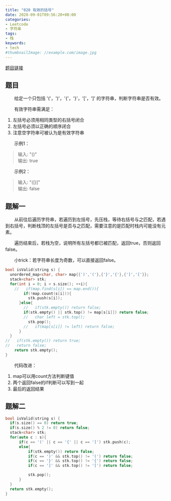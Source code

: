 ```yaml
---
title: "020 有效的括号"
date: 2020-09-01T09:56:20+08:00
categories:
- Leetcode
- 字符串
tags:
- 栈
keywords:
- tech
#thumbnailImage: //example.com/image.jpg
---
```

[题目链接](https://leetcode-cn.com/problems/valid-parentheses/)
<!--more-->
## 题目
　　给定一个只包括 '('，')'，'{'，'}'，'['，']' 的字符串，判断字符串是否有效。

　　有效字符串需满足：
1. 左括号必须用相同类型的右括号闭合
2. 左括号必须以正确的顺序闭合
3. 注意空字符串可被认为是有效字符串

　　示例1：
> 输入: "()"  
输出: true

　　示例2：
> 输入: "([)]"  
输出: false

## 题解一
　　从前往后遍历字符串，若遍历到左括号，先压栈，等待右括号与之匹配，若遇到右括号，判断栈顶的左括号是否与之匹配，需要注意的是匹配时栈内可能没有元素。

　　遍历结束后，若栈为空，说明所有左括号都已被匹配，返回true，否则返回false。

　　小trick：若字符串长度为奇数，可以直接返回false。
```cpp
bool isValid(string s) {
  unordered_map<char, char> map{{')','('},{'}','{'},{']','['}};
  stack<char> stk;
  for(int i = 0; i < s.size(); ++i){
    //   if(map.find(s[i]) == map.end()){
        if(!map.count(s[i])){
          stk.push(s[i]);
      }else{
        //   if(stk.empty()) return false;
        if(stk.empty() || stk.top() != map[s[i]]) return false;
        //   char left = stk.top();
          stk.pop();
        //   if(map[s[i]] != left) return false;
      }
  }
//   if(stk.empty()) return true;
//   return false;
    return stk.empty();
}
```

　　代码改进：
1. map可以用count方法判断键值
2. 两个返回false的if判断可以写到一起
3. 最后的返回结果


## 题解二

```cpp
bool isValid(string s) {
  if(s.size() == 0) return true;
  if(s.size() % 2 != 0) return false;
  stack<char> stk;
  for(auto c : s){
      if(c == '(' || c == '{' || c == '[') stk.push(c);
      else{
          if(stk.empty()) return false;
          if(c == ')' && stk.top() != '(') return false;
          if(c == '}' && stk.top() != '{') return false;
          if(c == ']' && stk.top() != '[') return false;

          stk.pop();
      }
  }
  return stk.empty();
}
```